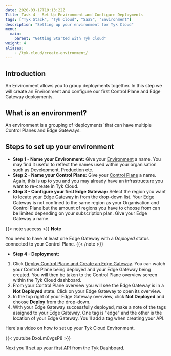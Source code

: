 ```yaml
---
date: 2020-03-17T19:13:22Z
Title: Task 4 - Set Up Environment and Configure Deployments
tags: ["Tyk Stack", "Tyk Cloud", "SaaS", "Environment"]
description: "Setting up your environment for Tyk Cloud"
menu:
  main:
    parent: "Getting Started with Tyk Cloud"
weight: 4
aliases:
    - /tyk-cloud/create-environment/
---
```


## Introduction

An Environment allows you to group deployments together. In this step we will create an Environment and configure our first Control Plane and Edge Gateway deployments.

## What is an environment?

An environment is a grouping of ‘deployments’ that can have multiple Control Planes and Edge Gateways.

## Steps to set up your environment

* **Step 1 - Name your Environment:** Give your [Environment](/docs/tyk-cloud/troubleshooting-support/glossary/#environment) a name. You may find it useful to reflect the names used within your organisation such as Development, Production etc.
* **Step 2 - Name your Control Plane:** Give your [Control Plane](/docs/tyk-cloud/troubleshooting-support/glossary/#control-plane) a name. Again, this is up to you and you may already have an infrastructure you want to re-create in Tyk Cloud.
* **Step 3 - Configure your first Edge Gateway:** Select the region you want to locate your [Edge Gateway](/docs/tyk-cloud/troubleshooting-support/glossary/#edge) in from the drop-down list. Your Edge Gateway is not confined to the same region as your Organisation and Control Plane but the amount of regions you have to choose from can be limited depending on your subscription plan. Give your Edge Gateway a name. 

{{< note success >}}
**Note**
  
You need to have at least one Edge Gateway with a *Deployed* status connected to your Control Plane.
{{< /note >}}

* **Step 4 - Deployment:**

1. Click [Deploy Control Plane and Create an Edge Gateway](/docs/tyk-cloud/troubleshooting-support/glossary/#deploy). You can watch your Control Plane being deployed and your Edge Gateway being created. You will then be taken to the Control Plane overview screen within the Tyk Cloud dashboard.
2. From your Control Plane overview you will see the Edge Gateway is in a **Not Deployed** state. Click on your Edge Gateway to open its overview.
3. In the top right of your Edge Gateway overview, click **Not Deployed** and choose **Deploy** from the drop-down.
4. With your Edge Gateway successfully deployed, make a note of the tags assigned to your Edge Gateway. One tag is "edge" and the other is the location of your Edge Gateway. You'll add a tag when creating your API.

Here's a video on how to set up your Tyk Cloud Environment.

{{< youtube DxoLm0vgsP8 >}}

Next you'll [set up your first API](https://tyk.io/docs/tyk-cloud/getting-started-tyk-cloud/first-api/) from the Tyk Dashboard.
